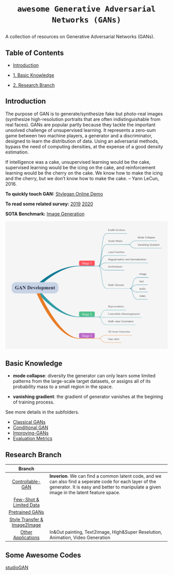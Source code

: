 # <p align=center>`awesome Generative Adversarial Networks (GANs)`</p>

A collection of resources on Generative Adversarial Networks (GANs).



## Table of Contents

- [Introduction](#Introduction)

- [1. Basic Knowledge](#Basic-Knowledge)

- [2. Research Branch](#Research-Branch)



## Introduction

The purpose of GAN is to generate/synthesize fake but photo-real images (synthesize high-resolution portraits that are often indistinguishable from real faces). GANs are popular partly because they tackle the important unsolved challenge of unsupervised learning. It represents a zero-sum game between two machine players, a generator and a discriminator, designed to learn the distribution of data.  Using an adversarial methods, bypass the need of computing densities, at the expense of a good density estimation.

If intelligence was a cake, unsupervised learning would be the cake, supervised learning would be the icing on the cake, and reinforcement learning would be the cherry on the cake. We know how to make the icing and the cherry, but we don’t know how to make the cake. – Yann LeCun, 2016.

**To quickly touch GAN:** [Stylegan Online Demo](https://thispersondoesnotexist.com/)

**To read some related survey:** [2019](https://arxiv.org/abs/1906.01529) [2020](https://arxiv.org/abs/2001.06937) 

**SOTA Benchmark:** [Image Generation](https://paperswithcode.com/task/image-generation) 

![GAN Development](https://raw.githubusercontent.com/yzy1996/Image-Hosting/master/GAN%20Development.png)



## Basic Knowledge

- **mode collapse**: diversity the generator can only learn some limited patterns from the large-scale target datasets, or assigns all of its probability mass to a small region in the space.

- **vanishing gradient**: the gradient of generator vanishes at the begining of training process.



See more details in the subfolders.

- [Classical GANs](./1-Classical-GANs)
- [Conditional GAN](1-Conditional-GAN)
- [Improving-GANs](./1-Improving-GANs)
- [Evaluation Metrics](./1-Evaluation-Metrics)



## Research Branch

|                            Branch                            |                                                              |
| :----------------------------------------------------------: | ------------------------------------------------------------ |
|           [Controllable-GAN](./2-Controllable-GAN)           | **Inverion**. We can find a common latent code, and we can also find a seperate code for each layer of the generator. It is easy and better to manipulate a given image in the latent feature space. |
|     [Few-Shot & Limited Data](./2-Few-Shot-Limited-Data)     |                                                              |
|            [Pretrained GANs](./2-Pretrained-GANs)            |                                                              |
| [Style Transfer & Image2Image](./2-Style-Transfer-Image2Image) |                                                              |
|         [Other Applications](./3-Applicational-GAN)          | In&Out painting, Text2image, High&Super Reselution, Animation, Video Generation |



## Some Awesome Codes

[studioGAN](https://github.com/POSTECH-CVLab/PyTorch-StudioGAN)
